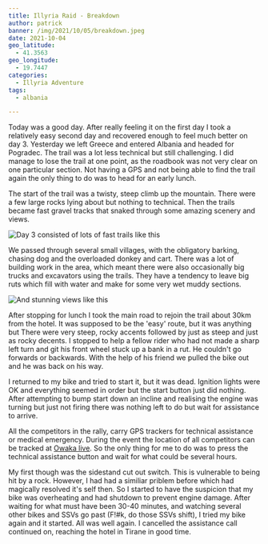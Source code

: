 ```yaml
---
title: Illyria Raid - Breakdown
author: patrick
banner: /img/⁨2021⁩/10⁩/05⁩/breakdown.jpeg
date: 2021-10-04
geo_latitude:
  - 41.3563
geo_longitude:
  - 19.7447
categories:
  - Illyria Adventure
tags:
  - albania

---
```

Today was a good day. After really feeling it on the first day I took a relatively easy second day and recovered enough to feel much better on day 3. Yesterday we left Greece and entered Albania and headed for Pogradec. The trail was a lot less technical but still challenging. I did manage to lose the trail at one point, as the roadbook was not very clear on one particular section. Not having a GPS and not being able to find the trail again the only thing to do was to head for an early lunch. 

<!-- more -->

The start of the trail was a twisty, steep climb up the mountain. There were a few large rocks lying about but nothing to technical. Then the trails became fast gravel tracks that snaked through some amazing scenery and views. 

![Day 3 consisted of lots of fast trails like this](/img/2021/10/05/trails.jpeg) 

We passed through several small villages, with the obligatory barking, chasing dog and the overloaded donkey and cart. There was a lot of building work in the area, which meant there were also occasionally big trucks and excavators using the trails. They have a tendency to leave big ruts which fill with water and make for some very wet muddy sections. 

![And stunning views like this](/img/2021/10/05/views.jpeg)

After stopping for lunch I took the main road to rejoin the trail about 30km from the hotel. It was supposed to be the 'easy' route, but it was anything but There were very steep, rocky accents followed by just as steep and just as rocky decents. I stopped to help a fellow rider who had not made a sharp left turn and git his front wheel stuck up a bank in a rut. He couldn't go forwards or backwards. With the help of his friend we pulled the bike out and he was back on his way.

I returned to my bike and tried to start it, but it was dead. Ignition lights were OK and everything seemed in order but the start button just did nothing. After attempting to bump start down an incline and realising the engine was turning but just not firing there was nothing left to do but wait for assistance to arrive. 

All the competitors in the rally, carry GPS trackers for technical assistance or medical emergency. During the event the location of all competitors can be tracked at [Owaka live](https://owaka.live/illyria-raid-fall/vehicles). So the only thing for me to do was to press the technical assistance button and wait for what could be several hours. 

My first though was the sidestand cut out switch. This is vulnerable to being hit by a rock. However, I had had a similiar priblem before which had magically resolved it's self then. So I started to have the suspicion that my bike was overheating and had shutdown to prevent engine damage. After waiting for what must have been 30-40 minutes, and watching several other bikes and SSVs go past (F!#k, do those SSVs shift), I tried my bike again and it started. All was well again. I cancelled the assistance call continued on, reaching the hotel in Tirane in good time. 